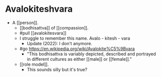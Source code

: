 # Avalokiteshvara

- A [[person]].
  - [[bodhisattva]] of [[compassion]].
  - #pull [[avalokitesvara]]
  - I struggle to remember this name. Avalo - kitesh - vara
    - Update (2022): I don't anymore.
  - #go https://en.wikipedia.org/wiki/Avalokite%C5%9Bvara
    - "This bodhisattva is variably depicted, described and portrayed in different cultures as either [[male]] or [[female]]."
  - [[role model]].
    - This sounds silly but it's true?
